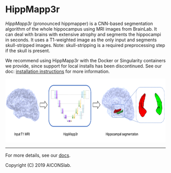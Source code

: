 # HippMapp3r

*HippMapp3r* (pronounced hippmapper) is a CNN-based segmentation algorithm of the whole hippocampus
using MRI images from BrainLab.
It can deal with brains with extensive atrophy and segments the hippocampi in seconds.
It uses a T1-weighted image as the only input and segments skull-stripped images.
Note: skull-stripping is a required preprocessing step if the skull is present.

We recommend using HippMapp3r with the Docker or Singularity containers we provide, since support for local installs has been discontinued. See our doc: [installation instructions](https://github.com/AICONSlab/HippMapp3r/blob/master/docs/docker.md) for more information.

<p align="center">
      <img src="docs/images/graph_abstract.png" alt="hippocampus pop-up window"
      width="600" height="200"/>
</p>


____________________________

For more details, see our [docs](https://hippmapp3r.readthedocs.io).

Copyright (C) 2019 AICONSlab.
